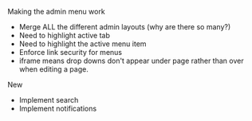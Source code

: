 Making the admin menu work

* Merge ALL the different admin layouts (why are there so many?)
* Need to highlight active tab
* Need to highlight the active menu item
* Enforce link security for menus
* iframe means drop downs don't appear under page rather than over when editing a page.

New

* Implement search
* Implement notifications